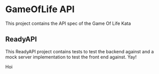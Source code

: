 # GameOfLife API
This project contains the API spec of the Game Of Life Kata

## ReadyAPI
This ReadyAPI project contains tests to test the backend against and a mock server implementation to test the front end against. Yay!

Hoi